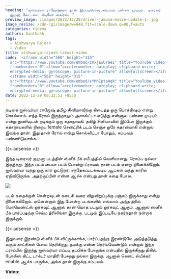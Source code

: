 ```yaml
---
heading: "ஐஸ்வர்யா ராஜேஷ்னால தான் இப்படியொரு சம்பவம் பண்ண முடியும். டிரைவர்
  ஜமுனா லேட்டஸ்ட் வீடியோ வைரல். "
preview_image: /images/2022/12/29/driver-jamuna-movie-update-1-.jpg
image_resize: /cdn-cgi/image/w=640,fit=scale-down,q=80,f=auto
categories: cinema
authors: Santhosh
tags:
  - Aishwarya Rajesh
  - Video
title: aishwarya-rajesh-latest-video
code: '<iframe width="560" height="315"
  src="https://www.youtube.com/embed/zmxjEwUYaeI" title="YouTube video player"
  frameborder="0" allow="accelerometer; autoplay; clipboard-write;
  encrypted-media; gyroscope; picture-in-picture" allowfullscreen></iframe>
  <iframe width="560" height="315"
  src="https://www.youtube.com/embed/sYMhIptaAqk" title="YouTube video player"
  frameborder="0" allow="accelerometer; autoplay; clipboard-write;
  encrypted-media; gyroscope; picture-in-picture" allowfullscreen></iframe> '
date: 2022-12-29 08:32:53 +0530
---
```

நடிகை ஐஸ்வர்யா ராஜேஷ் தமிழ் சினிமாவிற்கு கிடைத்த ஒரு பொக்கிஷம் என்று சொல்லாம். எந்த ரோல் இருந்தாலும் அசால்ட்டா எடுத்து என்னால பண்ண முடியும் என்று துணிவுடன் நடிக்கும் ஒரு கதாநாயகி. தமிழ் சினிமாவில் இப்போ இருக்கும் கதாநாயகளில் நிறைய female சென்ட்ரிக் படம் செஞ்ச ஒரே கதான்யாகி என்றால் இவங்க தான். இது தான் ரோல் என்று சொல்லிட்டா போதும், சம்பவம் பண்ணிடுவாங்க.

{{< adsense >}}

இந்த டிரைவர் ஜமுனா படத்தின் ஸ்னீக் பீக் சமீபத்தில் வெளியானது. ரொம்ப நல்லா இருந்தது. இந்த படம் பையா படம் போன்று ட்ராவல் தான் படம் என்று நினைக்கிறோம். ஐஸ்வர்யா வந்து ஒரு கார் ஓட்டுநர், சந்தேகப்படக்கூடிய ஆட்கள் வந்து காரில் ஏறிவிடுறாங்க. அதற்குப்பின் என்ன ஆச்சு என்பது தான் கதை போல. 

![](/images/2022/12/29/driver-jamuna-movie-update-2-.jpg)

படம் கதைக்குள் சென்றவுடன் கடைசி வரை விறுவிறுப்புக்கு பஞ்சம் இருக்காது என்று நினைக்கிறோம். ஏனென்றால் இது போன்ற படங்களில் எல்லாம் அந்த த்ரில் மொமெண்ட்ஸ் ஒர்கவுட் ஆனால் தான் மொத படமும் ஒர்கவுட் ஆகும். ஆனால் ஸ்னீக் பீக் பார்ப்பதற்கு செம்ம த்ரிலிங்கா இருக்கு. படமும் இப்படியே நகர்ந்தாள் நன்றாக இருக்கும். 

{{< adsense >}}

இதுவரை இரண்டு ஸ்னீக் பீக் விட்ருக்காங்க, பார்ப்பதற்கு இரண்டுமே அடுத்தடுத்து வரும் காட்சிகள் போல தெரிகிறது. நமக்கு என்ன தெரியவேண்டும் என்றால் இந்த ட்ராப்பில் இருந்து ஐஸ்வர்யா எப்படி தப்பிக்க போறாங்க என்பதில் இருக்கிறது திகில். போலீஸ் கிட்ட டாக்டர் மாதிரி பேசுறது நல்லா இருக்கு. ஆனால் லௌட் ஸ்பீக்கர் enable ஆச்சு பாருங்க, அங்க தான் இருக்கு சம்பவம்.

**V﻿ideo:**
